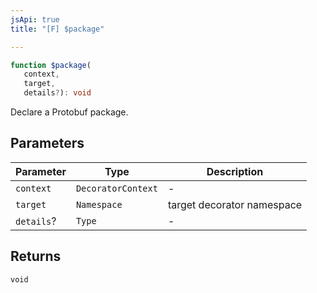 ```yaml
---
jsApi: true
title: "[F] $package"

---
```

```ts
function $package(
   context, 
   target, 
   details?): void
```

Declare a Protobuf package.

## Parameters

| Parameter | Type | Description |
| ------ | ------ | ------ |
| `context` | `DecoratorContext` | - |
| `target` | `Namespace` | target decorator namespace |
| `details`? | `Type` | - |

## Returns

`void`
